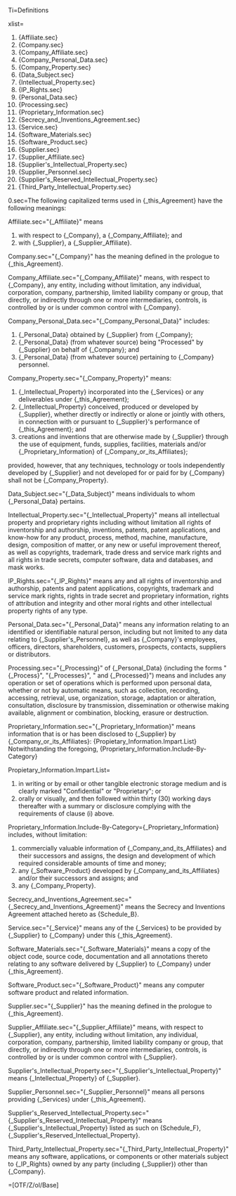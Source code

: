 Ti=Definitions

xlist=<ol><li>{Affiliate.sec}<li>{Company.sec}<li>{Company_Affiliate.sec}<li>{Company_Personal_Data.sec}<li>{Company_Property.sec}<li>{Data_Subject.sec}<li>{Intellectual_Property.sec}<li>{IP_Rights.sec}<li>{Personal_Data.sec}<li>{Processing.sec}<li>{Proprietary_Information.sec}<li>{Secrecy_and_Inventions_Agreement.sec}<li>{Service.sec}<li>{Software_Materials.sec}<li>{Software_Product.sec}<li>{Supplier.sec}<li>{Supplier_Affiliate.sec}<li>{Supplier's_Intellectual_Property.sec}<li>{Supplier_Personnel.sec}<li>{Supplier's_Reserved_Intellectual_Property.sec}<li>{Third_Party_Intellectual_Property.sec}</ol>

0.sec=The following capitalized terms used in {_this_Agreement} have the following meanings:

Affiliate.sec="{_Affiliate}" means<ol><li>with respect to {_Company}, a {_Company_Affiliate}; and</li><li>with {_Supplier}, a {_Supplier_Affiliate}.</li></ol>

Company.sec="{_Company}" has the meaning defined in the prologue to {_this_Agreement}.

Company_Affiliate.sec="{_Company_Affiliate}" means, with respect to {_Company}, any entity, including without limitation, any individual, corporation, company, partnership, limited liability company or group, that directly, or indirectly through one or more intermediaries, controls, is controlled by or is under common control with {_Company}.

Company_Personal_Data.sec="{_Company_Personal_Data}" includes: <ol><li>{_Personal_Data} obtained by {_Supplier} from {_Company};</li><li>{_Personal_Data} (from whatever source) being "Processed" by {_Supplier} on behalf of {_Company}; and</li><li>{_Personal_Data} (from whatever source) pertaining to {_Company} personnel.</li></ol>

Company_Property.sec="{_Company_Property}" means: <ol><li>{_Intellectual_Property} incorporated into the {_Services} or any deliverables under {_this_Agreement};</li><li>{_Intellectual_Property} conceived, produced or developed by {_Supplier}, whether directly or indirectly or alone or jointly with others, in connection with or pursuant to {_Supplier}'s performance of {_this_Agreement}; and</li><li>creations and inventions that are otherwise made by {_Supplier} through the use of equipment, funds, supplies, facilities, materials and/or {_Proprietary_Information} of {_Company_or_its_Affiliates};</li></ol> provided, however, that any techniques, technology or tools independently developed by {_Supplier} and not developed for or paid for by {_Company} shall not be {_Company_Property}.

Data_Subject.sec="{_Data_Subject}" means individuals to whom {_Personal_Data} pertains.

Intellectual_Property.sec="{_Intellectual_Property}" means all intellectual property and proprietary rights including without limitation all rights of inventorship and authorship, inventions, patents, patent applications, and know-how for any product, process, method, machine, manufacture, design, composition of matter, or any new or useful improvement thereof, as well as copyrights, trademark, trade dress and service mark rights and all rights in trade secrets, computer software, data and databases, and mask works. 

IP_Rights.sec="{_IP_Rights}" means any and all rights of inventorship and authorship, patents and patent applications, copyrights, trademark and service mark rights, rights in trade secret and proprietary information, rights of attribution and integrity and other moral rights and other intellectual property rights of any type.

Personal_Data.sec="{_Personal_Data}" means any information relating to an identified or identifiable natural person, including but not limited to any data relating to {_Supplier's_Personnel}, as well as {_Company}'s employees, officers, directors, shareholders, customers, prospects, contacts, suppliers or distributors.

Processing.sec="{_Processing}" of {_Personal_Data} (including the forms "{_Process}", "{_Processes}", " and {_Processed}") means and includes any operation or set of operations which is performed upon personal data, whether or not by automatic means, such as collection, recording, accessing, retrieval, use, organization, storage, adaptation or alteration, consultation, disclosure by transmission, dissemination or otherwise making available, alignment or combination, blocking, erasure or destruction.

Proprietary_Information.sec="{_Proprietary_Information}" means information that is or has been disclosed to {_Supplier} by {_Company_or_its_Affiliates}: {Propietary_Information.Impart.List}  Notwithstanding the foregoing, {Proprietary_Information.Include-By-Category}

Propietary_Information.Impart.List=<ol><li>in writing or by email or other tangible electronic storage medium and is clearly marked "Confidential" or "Proprietary"; or</li><li>orally or visually, and then followed within thirty (30) working days thereafter with a summary or disclosure complying with the requirements of clause (i) above.</li></ol> 

Proprietary_Information.Include-By-Category={_Proprietary_Information} includes, without limitation: <ol><li>commercially valuable information of {_Company_and_its_Affiliates} and their successors and assigns, the design and development of which required considerable amounts of time and money;</li><li>any {_Software_Product} developed by {_Company_and_its_Affiliates} and/or their successors and assigns; and </li><li>any {_Company_Property}.</li></ol>

Secrecy_and_Inventions_Agreement.sec="{_Secrecy_and_Inventions_Agreement}" means the Secrecy and Inventions Agreement attached hereto as {Schedule_B}.


Service.sec="{_Service}" means any of the {_Services} to be provided by {_Supplier} to {_Company} under this {_this_Agreement}.

Software_Materials.sec="{_Software_Materials}" means a copy of the object code, source code, documentation and all annotations thereto relating to any software delivered by {_Supplier}  to {_Company} under {_this_Agreement}.

Software_Product.sec="{_Software_Product}" means any computer software product and related information.

Supplier.sec="{_Supplier}" has the meaning defined in the prologue to {_this_Agreement}.

Supplier_Affiliate.sec="{_Supplier_Affiliate}" means, with respect to {_Supplier}, any entity, including without limitation, any individual, corporation, company, partnership, limited liability company or group, that directly, or indirectly through one or more intermediaries, controls, is controlled by or is under common control with {_Supplier}.

Supplier's_Intellectual_Property.sec="{_Supplier's_Intellectual_Property}" means {_Intellectual_Property} of {_Supplier}.

Supplier_Personnel.sec="{_Supplier_Personnel}" means all persons providing {_Services} under {_this_Agreement}.

Supplier's_Reserved_Intellectual_Property.sec="{_Supplier's_Reserved_Intellectual_Property}" means {_Supplier's_Intellectual_Property} listed as such on {Schedule_F}, {_Supplier's_Reserved_Intellectual_Property}.

Third_Party_Intellectual_Property.sec="{_Third_Party_Intellectual_Property}" means any software, applications, or components or other materials subject to {_IP_Rights} owned by any party (including {_Supplier}) other than {_Company}.

=[OTF/Z/ol/Base]